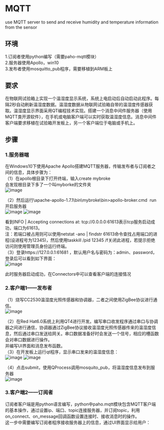 # MQTT
use MQTT server to send and receive humidity and temperature information from the sensor
## 环境
1.订阅者使用python编写（需要paho-mqtt模块）  
2.服务器使用Apollo，win10  
3.发布者使用mosquitto_pub程序，需要移植到ARM板上  
## 要求
在物联网试验箱上实现一个温湿度显示系统，系统上电启动后自动启动此程序。每隔2秒自动刷新温湿度数据。温湿度数据从物联网试验箱自带的温湿度传感器获取。温湿度显示界面采用QT编程技术实现。搭建一个消息中间件服务器（使用MQTT类开源软件），在手机或电脑客户端可以实时获取温湿度信息。消息中间件客户端要求移植在试验箱开发板上，另一个客户端位于电脑或手机上。
## 步骤
### 1.服务器端
在Windows10下使用Apache Apollo搭建MQTT服务器，传输发布者与订阅者之间的信息，具体步骤为：  
（1）在apollo根目录下打开终端，输入create mybroke  
会发现根目录下多了一个叫myborke的文件夹  
![image](https://github.com/a429367172/MQTT/blob/master/demo1.png)

（2）然后运行\apache-apollo-1.7.1\bin\mybroke\bin>apollo-broker.cmd  run开启服务器  
![image](https://github.com/a429367172/MQTT/blob/master/demo2.png)
![image](https://github.com/a429367172/MQTT/blob/master/demo3.png)

看到INFO | Accepting connections at: tcp://0.0.0.0:61613表示tcp服务启动成功，端口为61613。  
注：若端口被占用则可以使用netstat -ano | findstr 61613命令查找占用端口的进程(设进程号为12345)，然后使用taskkill /pid 12345 /f关闭此进程，若提示拒绝访问则使用管理员身份运行终端。  
（3）登录https://127.0.0.1:61681 ，默认用户名与密码为：admin、password，登录后可以看到如下界面：  
![image](https://github.com/a429367172/MQTT/blob/master/demo4.png)

此时服务器启动成功，在Connectors中可以查看客户端的连接情况  
### 2.客户端1——发布者
（1）烧写CC2530温湿度光照传感器和协调器，二者之间使用ZigBee协议进行通信。  
![image](https://github.com/a429367172/MQTT/blob/master/demo5.png)

（2）在Red Hat6.0系统上利用QT4进行开发。编写串口收发程序通过串口与协调器之间进行通信，协调器通过ZigBee协议接收温湿度光照传感器传来的温湿度信息，然后通过串口发送给网关。串口数据准备好时会发送一个信号，相应的槽函数会对串口数据进行操作。  
并编写UI界面和消息发布函数。  
（3）在开发板上运行qt程序，显示串口发来的温湿度信息：  
![image](https://github.com/a429367172/MQTT/blob/master/demo6.png)
![image](https://github.com/a429367172/MQTT/blob/master/demo7.png)

（4）点击submit，使用QProcess调用mosquito_pub，将温湿度信息发布到服务器  
![image](https://github.com/a429367172/MQTT/blob/master/demo8.png)

### 3.客户端2——订阅者
订阅者客户端是用python语言编写，python中paho.mqtt模块包含MQTT客户端的基本操作，通过设置ip、端口、topic连接服务器，并订阅topic，利用on_connect、on_message回调函数设置连接时、接收消息时的操作。  
这一步中需要编写订阅者程序接收服务器上的信息，通过UI界面显示给用户：  
